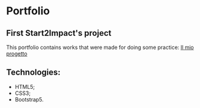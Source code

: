# Portfolio
## First Start2Impact's project 
This portfolio contains works that were made for doing some practice: [Il mio progetto](https://giulianaderiu.github.io/GiulianaDeriu.Portfolio/GiulianaDeriu/index.html)
###
## Technologies:
* HTML5;
* CSS3;
* Bootstrap5.
